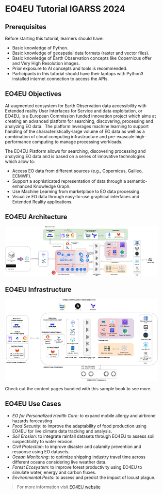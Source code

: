 # EO4EU Tutorial IGARSS 2024

## Prerequisites

Before starting this tutorial, learners should have:

- Basic knowledge of Python.
- Basic knowledge of geospatial data formats (raster and vector files).
- Basic knowledge of Earth Observation concepts like Copernicus offer and Very High Resolution images.
- Prior exposure to AI concepts and tools is recommended.
- Participants in this tutorial should have their laptops with Python3 installed internet connection to access the APIs.

## EO4EU Objectives

AI-augmented ecosystem for Earth Observation data accessibility with Extended reality User Interfaces for Service and data exploitation, or EO4EU, is a European Commission funded innovation project which aims at creating an advanced platform for searching, discovering, processing and analyzing EO data.​
​
The platform leverages machine learning to support handling of the characteristically-large volume of EO data as well as a combination of cloud computing infrastructure and pre-exascale high-performance computing to manage processing workloads.​

The EO4EU Platform allows for searching, discovering processing and analyzing EO data and is based on a series of innovative technologies which allow to:​

- Access EO data from different sources (e.g., Copernicus, Galileo, ECMWF)​.
- Support a sophisticated representation of data through a semantic-enhanced Knowledge Graph​.
- Use Machine Learning from marketplace to EO data processing​.
- Visualize EO data through easy-to-use graphical interfaces and Extended Reality applications​.

## EO4EU Architecture

![EO4EU Architecture](figures/eo4eu-architecture.png)

## EO4EU Infrastructure

![EO4EU Infra](figures/eo4eu-infra.png)

Check out the content pages bundled with this sample book to see more.

## EO4EU Use Cases

- *EO for Personalized Health Care*: to expand mobile allergy and airbrone hazards forecasting
- *Food Security*: to improve the adaptability of food production using EO4EU fpr live climate data tracking and analysis.
- *Soil Erosion*: to integrate rainfall datasets through EO4EU to assess soil suspectibility to water erosion.
- *Civil Protection*: to improve disaster and calamity prevention and response using EO datasets.
- *Ocean Monitoring*: to optimize shipping industry travel time across different oceans considering live weather data.
- *Forest Ecosystem*: to improve forest productivity using EO4EU to simulate water, energy and carbon fluxes.
- *Environmental Pests*: to assess and predict the impact of locust plague.

> For more information visit [EO4EU website](https://eo4eu.eu)

```{tableofcontents}
```
